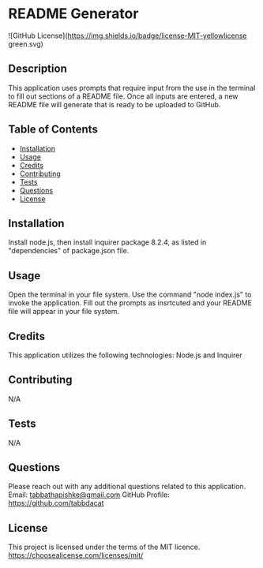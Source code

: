 # README Generator

![GitHub License](https://img.shields.io/badge/license-MIT-yellowlicense green.svg)

  ## Description
  This application uses prompts that require input from the use in the terminal to fill out sections of a README file. Once all inputs are entered, a new README file will generate that is ready to be uploaded to GitHub.

  ## Table of Contents
  - [Installation](#installation)
  - [Usage](#usage)
  - [Credits](#credits)
  - [Contributing](#contributing)
  - [Tests](#tests)
  - [Questions](#questions)
  - [License](#license)

  ## Installation
  Install node.js, then install inquirer package 8.2.4, as listed in "dependencies" of package.json file.

  ## Usage
  Open the terminal in your file system. Use the command "node index.js" to invoke the application. Fill out the prompts as insrtcuted and your README file will appear in your file system.

  ## Credits
  This application utilizes the following technologies:
  Node.js and Inquirer

  ## Contributing
  N/A

  ## Tests
  N/A

  ## Questions
  Please reach out with any additional questions related to this application.
  Email: tabbathapishke@gmail.com 
  GitHub Profile: https://github.com/tabbdacat

  ## License
  This project is licensed under the terms of the MIT licence.
  https://choosealicense.com/licenses/mit/
